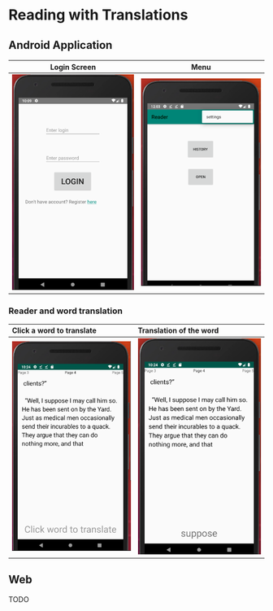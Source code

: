 # Reading with Translations

## Android Application

| Login Screen | Menu     |
| :-------------: | :-------------: |
| ![](img/login.png)       | ![](img/menu.png)       |

### Reader and word translation

| Click a word to translate     | Translation of the word     |
| :------------- | :------------- |
| ![](img/translate_click.png)       | ![](img/translated.png)       |

## Web

TODO
